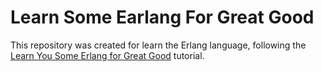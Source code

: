 # Learn Some Earlang For Great Good   

This repository was created for learn the Erlang language, following the [Learn You Some Erlang for Great Good](http://learnyousomeerlang.com/) tutorial.
